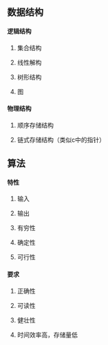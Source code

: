 ## 数据结构

#### 逻辑结构

1. 集合结构

2. 线性解构

3. 树形结构

4. 图

#### 物理结构

1. 顺序存储结构

2. 链式存储结构（类似c中的指针）

## 算法

#### 特性

1. 输入

2. 输出

3. 有穷性

4. 确定性

5. 可行性

#### 要求

1. 正确性

2. 可读性

3. 健壮性

4. 时间效率高，存储量低